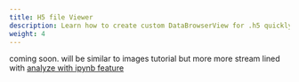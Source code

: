 ```yaml
---
title: H5 file Viewer
description: Learn how to create custom DataBrowserView for .h5 quickly
weight: 4
---
```


coming soon. will be similar to images tutorial but more more stream lined with [analyze with ipynb feature](/docs/tips_and_tricks/analyze-with-ipynb/)